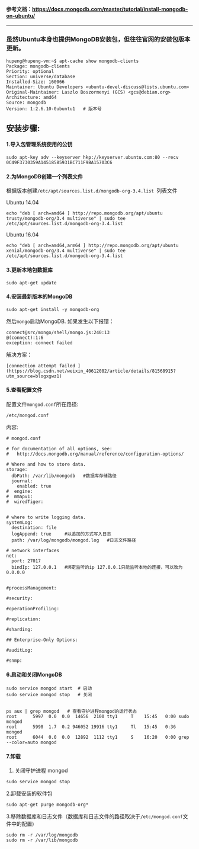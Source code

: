 #### 参考文档：https://docs.mongodb.com/master/tutorial/install-mongodb-on-ubuntu/
***
### 虽然Ubuntu本身也提供MongoDB安装包，但往往官网的安装包版本更新。
```
hupeng@hupeng-vm:~$ apt-cache show mongodb-clients
Package: mongodb-clients
Priority: optional
Section: universe/database
Installed-Size: 160066
Maintainer: Ubuntu Developers <ubuntu-devel-discuss@lists.ubuntu.com>
Original-Maintainer: Laszlo Boszormenyi (GCS) <gcs@debian.org>
Architecture: amd64
Source: mongodb
Version: 1:2.6.10-0ubuntu1   # 版本号
```
## 安装步骤:

#### 1.导入包管理系统使用的公钥
```
sudo apt-key adv --keyserver hkp://keyserver.ubuntu.com:80 --recv 0C49F3730359A14518585931BC711F9BA15703C6
```
#### 2.为MongoDB创建一个列表文件
根据版本创建`/etc/apt/sources.list.d/mongodb-org-3.4.list `列表文件

Ubuntu 14.04
```
echo "deb [ arch=amd64 ] http://repo.mongodb.org/apt/ubuntu trusty/mongodb-org/3.4 multiverse" | sudo tee /etc/apt/sources.list.d/mongodb-org-3.4.list
```
Ubuntu 16.04
```
echo "deb [ arch=amd64,arm64 ] http://repo.mongodb.org/apt/ubuntu xenial/mongodb-org/3.4 multiverse" | sudo tee /etc/apt/sources.list.d/mongodb-org-3.4.list
```
#### 3.更新本地包数据库
```
sudo apt-get update
```
#### 4.安装最新版本的MongoDB
```
sudo apt-get install -y mongodb-org
```
然后`mongo`启动MongoDB.
如果发生以下报错：
```
connect@src/mongo/shell/mongo.js:240:13
@(connect):1:6
exception: connect failed
```
解决方案：
```
[connection attempt failed ](https://blog.csdn.net/weixin_40612082/article/details/81568915?utm_source=blogxgwz1)
```
#### 5.查看配置文件

配置文件`mongod.conf`所在路径: 
```
/etc/mongod.conf
```
内容:
```
# mongod.conf

# for documentation of all options, see:
#   http://docs.mongodb.org/manual/reference/configuration-options/

# Where and how to store data.
storage:
  dbPath: /var/lib/mongodb   #数据库存储路径
  journal:
    enabled: true
#  engine:
#  mmapv1:
#  wiredTiger:


# where to write logging data.
systemLog:
  destination: file
  logAppend: true     #以追加的方式写入日志
  path: /var/log/mongodb/mongod.log   #日志文件路径

# network interfaces
net:
  port: 27017
  bindIp: 127.0.0.1   #绑定监听的ip 127.0.0.1只能监听本地的连接，可以改为0.0.0.0


#processManagement:

#security:

#operationProfiling:

#replication:

#sharding:

## Enterprise-Only Options:

#auditLog:

#snmp:
```
#### 6.启动和关闭MongoDB
```
sudo service mongod start  # 启动
sudo service mongod stop   # 关闭


ps aux | grep mongod   # 查看守护进程mongod的运行状态
root      5997  0.0  0.0  14656  2100 tty1     T    15:45   0:00 sudo mongod
root      5998  1.7  0.2 946052 19916 tty1     Tl   15:45   0:36 mongod
root      6044  0.0  0.0  12892  1112 tty1     S    16:20   0:00 grep --color=auto mongod
```
#### 7.卸载

1. 关闭守护进程 mongod
```
sudo service mongod stop
```
2.卸载安装的软件包
```
sudo apt-get purge mongodb-org*
```
3.移除数据库和日志文件（数据库和日志文件的路径取决于`/etc/mongod.conf`文件中的配置)
```
sudo rm -r /var/log/mongodb
sudo rm -r /var/lib/mongodb
```

